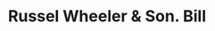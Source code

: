 ---
doi: 10.7916/D8T73VH3
date_other: '1890'
date_other_textual: 1890-1899
form: printed ephemera
genre:
- Invoices
name:
- Russel Wheeler & Son
object_in_context_url: https://biggert.cul.columbia.edu/items/view/ave_biggert_01225
subject_hierarchical_geographic:
- Utica, New York, United States
subject_name:
- Russel Wheeler & Son
title: Russel Wheeler & Son. Bill
sort_title: Russel Wheeler & Son. Bill
call_number: ave_biggert_01225
coordinates:
- 43.094722222222224,-75.27583333333334
pid: ave_biggert_01225
identifiers: ave_biggert_01225
thumbnail: https://derivativo-2.library.columbia.edu/iiif/2/ldpd:343347/full/!256,256/0/native.jpg
permalink: /biggert/ave_biggert_01225/
layout: iiif-image-page
---